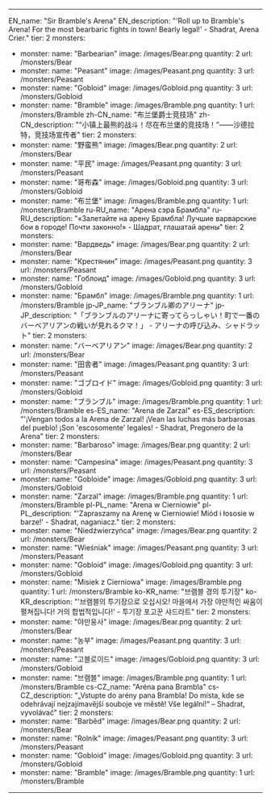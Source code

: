 ---

EN_name: "Sir Bramble's Arena"
EN_description: "'Roll up to Bramble's Arena! For the most bearbaric fights in town! Bearly legal!' - Shadrat, Arena Crier."
tier: 2
monsters:
  - monster:
    name: "Barbearian"
    image: /images/Bear.png
    quantity: 2
    url: /monsters/Bear
  - monster:
    name: "Peasant"
    image: /images/Peasant.png
    quantity: 3
    url: /monsters/Peasant
  - monster:
    name: "Gobloid"
    image: /images/Gobloid.png
    quantity: 3
    url: /monsters/Gobloid
  - monster:
    name: "Bramble"
    image: /images/Bramble.png
    quantity: 1
    url: /monsters/Bramble
zh-CN_name: "布兰堡爵士竞技场"
zh-CN_description: "“小镇上最熊的战斗！尽在布兰堡的竞技场！”——沙德拉特，竞技场宣传者"
tier: 2
monsters:
  - monster:
    name: "野蛮熊"
    image: /images/Bear.png
    quantity: 2
    url: /monsters/Bear
  - monster:
    name: "平民"
    image: /images/Peasant.png
    quantity: 3
    url: /monsters/Peasant
  - monster:
    name: "哥布森"
    image: /images/Gobloid.png
    quantity: 3
    url: /monsters/Gobloid
  - monster:
    name: "布兰堡"
    image: /images/Bramble.png
    quantity: 1
    url: /monsters/Bramble
ru-RU_name: "Арена сэра Брамбла"
ru-RU_description: "«Залетайте на арену Брамбла! Лучшие варварские бои в городе! Почти законно!» - Шадрат, глашатай арены"
tier: 2
monsters:
  - monster:
    name: "Вардведь"
    image: /images/Bear.png
    quantity: 2
    url: /monsters/Bear
  - monster:
    name: "Крестянин"
    image: /images/Peasant.png
    quantity: 3
    url: /monsters/Peasant
  - monster:
    name: "Гоблоид"
    image: /images/Gobloid.png
    quantity: 3
    url: /monsters/Gobloid
  - monster:
    name: "Брамбл"
    image: /images/Bramble.png
    quantity: 1
    url: /monsters/Bramble
jp-JP_name: "ブランブル卿のアリーナ"
jp-JP_description: "「ブランブルのアリーナに寄ってらっしゃい！町で一番のバーベアリアンの戦いが見れるクマ！」 - アリーナの呼び込み、シャドラット"
tier: 2
monsters:
  - monster:
    name: "バーベアリアン"
    image: /images/Bear.png
    quantity: 2
    url: /monsters/Bear
  - monster:
    name: "田舎者"
    image: /images/Peasant.png
    quantity: 3
    url: /monsters/Peasant
  - monster:
    name: "ゴブロイド"
    image: /images/Gobloid.png
    quantity: 3
    url: /monsters/Gobloid
  - monster:
    name: "ブランブル"
    image: /images/Bramble.png
    quantity: 1
    url: /monsters/Bramble
es-ES_name: "Arena de Zarzal"
es-ES_description: "'¡Vengan todos a la Arena de Zarzal! ¡Vean las luchas más barbarosas del pueblo! ¡Son 'escosomente' legales! - Shadrat, Pregonero de la Arena"
tier: 2
monsters:
  - monster:
    name: "Barbaroso"
    image: /images/Bear.png
    quantity: 2
    url: /monsters/Bear
  - monster:
    name: "Campesina"
    image: /images/Peasant.png
    quantity: 3
    url: /monsters/Peasant
  - monster:
    name: "Gobloide"
    image: /images/Gobloid.png
    quantity: 3
    url: /monsters/Gobloid
  - monster:
    name: "Zarzal"
    image: /images/Bramble.png
    quantity: 1
    url: /monsters/Bramble
pl-PL_name: "Arena w Cierniowie"
pl-PL_description: "'Zapraszamy na Arenę w Cierniowie! Miód i łososie w barze!' - Shadrat, naganiacz."
tier: 2
monsters:
  - monster:
    name: "Niedźwierzyńca"
    image: /images/Bear.png
    quantity: 2
    url: /monsters/Bear
  - monster:
    name: "Wieśniak"
    image: /images/Peasant.png
    quantity: 3
    url: /monsters/Peasant
  - monster:
    name: "Gobloid"
    image: /images/Gobloid.png
    quantity: 3
    url: /monsters/Gobloid
  - monster:
    name: "Misiek z Cierniowa"
    image: /images/Bramble.png
    quantity: 1
    url: /monsters/Bramble
ko-KR_name: "브램블 경의 투기장"
ko-KR_description: "'브램블의 투기장으로 오십시오! 마을에서 가장 야만적인 싸움이 펼쳐집니다! 거의 합법적입니다!' - 투기장 포고꾼 샤드라트"
tier: 2
monsters:
  - monster:
    name: "야만웅사"
    image: /images/Bear.png
    quantity: 2
    url: /monsters/Bear
  - monster:
    name: "농부"
    image: /images/Peasant.png
    quantity: 3
    url: /monsters/Peasant
  - monster:
    name: "고블로이드"
    image: /images/Gobloid.png
    quantity: 3
    url: /monsters/Gobloid
  - monster:
    name: "브램블"
    image: /images/Bramble.png
    quantity: 1
    url: /monsters/Bramble
cs-CZ_name: "Aréna pana Brambla"
cs-CZ_description: "„Vstupte do arény pana Brambla! Do místa, kde se odehrávají nejzajímavější souboje ve městě! Vše legální!“ – Shadrat, vyvolávač"
tier: 2
monsters:
  - monster:
    name: "Barběd"
    image: /images/Bear.png
    quantity: 2
    url: /monsters/Bear
  - monster:
    name: "Rolník"
    image: /images/Peasant.png
    quantity: 3
    url: /monsters/Peasant
  - monster:
    name: "Gobloid"
    image: /images/Gobloid.png
    quantity: 3
    url: /monsters/Gobloid
  - monster:
    name: "Bramble"
    image: /images/Bramble.png
    quantity: 1
    url: /monsters/Bramble
---